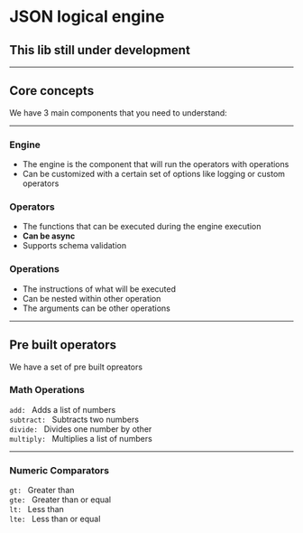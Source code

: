 # JSON logical engine

## **This lib still under development**

---

## Core concepts

We have 3 main components that you need to understand:

---

### Engine

- The engine is the component that will run the operators with operations
- Can be customized with a certain set of options like logging or custom operators

### Operators

- The functions that can be executed during the engine execution
- **Can be async**
- Supports schema validation

### Operations

- The instructions of what will be executed
- Can be nested within other operation
- The arguments can be other operations

---

## Pre built operators

We have a set of pre built opreators

### Math Operations

`add: ` Adds a list of numbers  
`subtract: ` Subtracts two numbers  
`divide: ` Divides one number by other  
`multiply: ` Multiplies a list of numbers

---

### Numeric Comparators

`gt: ` Greater than  
`gte: ` Greater than or equal  
`lt: ` Less than  
`lte: ` Less than or equal
